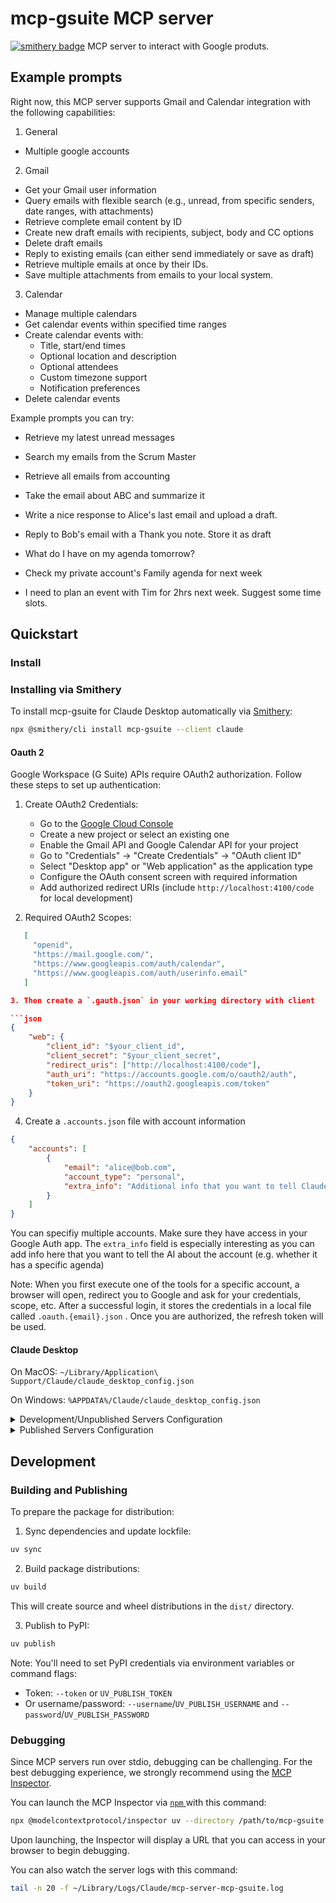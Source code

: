 # mcp-gsuite MCP server

[![smithery badge](https://smithery.ai/badge/mcp-gsuite)](https://smithery.ai/protocol/mcp-gsuite)
MCP server to interact with Google produts.

## Example prompts

Right now, this MCP server supports Gmail and Calendar integration with the following capabilities:

1. General
* Multiple google accounts

2. Gmail
* Get your Gmail user information
* Query emails with flexible search (e.g., unread, from specific senders, date ranges, with attachments)
* Retrieve complete email content by ID
* Create new draft emails with recipients, subject, body and CC options
* Delete draft emails
* Reply to existing emails (can either send immediately or save as draft)
* Retrieve multiple emails at once by their IDs.
* Save multiple attachments from emails to your local system.

3. Calendar
* Manage multiple calendars
* Get calendar events within specified time ranges
* Create calendar events with:
  + Title, start/end times
  + Optional location and description
  + Optional attendees
  + Custom timezone support
  + Notification preferences
* Delete calendar events

Example prompts you can try:

* Retrieve my latest unread messages
* Search my emails from the Scrum Master
* Retrieve all emails from accounting
* Take the email about ABC and summarize it
* Write a nice response to Alice's last email and upload a draft.
* Reply to Bob's email with a Thank you note. Store it as draft

* What do I have on my agenda tomorrow?
* Check my private account's Family agenda for next week
* I need to plan an event with Tim for 2hrs next week. Suggest some time slots.

## Quickstart

### Install

### Installing via Smithery

To install mcp-gsuite for Claude Desktop automatically via [Smithery](https://smithery.ai/protocol/mcp-gsuite):

```bash
npx @smithery/cli install mcp-gsuite --client claude
```

#### Oauth 2

Google Workspace (G Suite) APIs require OAuth2 authorization. Follow these steps to set up authentication:

1. Create OAuth2 Credentials:
   - Go to the [Google Cloud Console](https://console.cloud.google.com/)
   - Create a new project or select an existing one
   - Enable the Gmail API and Google Calendar API for your project
   - Go to "Credentials" → "Create Credentials" → "OAuth client ID"
   - Select "Desktop app" or "Web application" as the application type
   - Configure the OAuth consent screen with required information
   - Add authorized redirect URIs (include `http://localhost:4100/code` for local development)

2. Required OAuth2 Scopes:
   

```json
   [
     "openid",
     "https://mail.google.com/",
     "https://www.googleapis.com/auth/calendar",
     "https://www.googleapis.com/auth/userinfo.email"
   ]

3. Then create a `.gauth.json` in your working directory with client

```json
{
    "web": {
        "client_id": "$your_client_id",
        "client_secret": "$your_client_secret",
        "redirect_uris": ["http://localhost:4100/code"],
        "auth_uri": "https://accounts.google.com/o/oauth2/auth",
        "token_uri": "https://oauth2.googleapis.com/token"
    }
}
```

4. Create a `.accounts.json` file with account information

```json
{
    "accounts": [
        {
            "email": "alice@bob.com",
            "account_type": "personal",
            "extra_info": "Additional info that you want to tell Claude: E.g. 'Contains Family Calendar'"
        }
    ]
}
```

You can specifiy multiple accounts. Make sure they have access in your Google Auth app. The `extra_info` field is especially interesting as you can add info here that you want to tell the AI about the account (e.g. whether it has a specific agenda)

Note: When you first execute one of the tools for a specific account, a browser will open, redirect you to Google and ask for your credentials, scope, etc. After a successful login, it stores the credentials in a local file called `.oauth.{email}.json` . Once you are authorized, the refresh token will be used.

#### Claude Desktop

On MacOS: `~/Library/Application\ Support/Claude/claude_desktop_config.json`

On Windows: `%APPDATA%/Claude/claude_desktop_config.json`

<details>
  <summary>Development/Unpublished Servers Configuration</summary>
  

```json
{
  "mcpServers": {
    "mcp-gsuite": {
      "command": "uv",
      "args": [
        "--directory",
        "<dir_to>/mcp-gsuite",
        "run",
        "mcp-gsuite"
      ]
    }
  }
}
```

</details>

<details>
  <summary>Published Servers Configuration</summary>
  

```json
{
  "mcpServers": {
    "mcp-gsuite": {
      "command": "uvx",
      "args": [
        "mcp-gsuite"
      ]
    }
  }
}
```

</details>

## Development

### Building and Publishing

To prepare the package for distribution:

1. Sync dependencies and update lockfile:

```bash
uv sync
```

2. Build package distributions:

```bash
uv build
```

This will create source and wheel distributions in the `dist/` directory.

3. Publish to PyPI:

```bash
uv publish
```

Note: You'll need to set PyPI credentials via environment variables or command flags:
* Token: `--token` or `UV_PUBLISH_TOKEN`
* Or username/password: `--username`/`UV_PUBLISH_USERNAME` and `--password`/`UV_PUBLISH_PASSWORD`

### Debugging

Since MCP servers run over stdio, debugging can be challenging. For the best debugging
experience, we strongly recommend using the [MCP Inspector](https://github.com/modelcontextprotocol/inspector).

You can launch the MCP Inspector via [ `npm` ](https://docs.npmjs.com/downloading-and-installing-node-js-and-npm) with this command:

```bash
npx @modelcontextprotocol/inspector uv --directory /path/to/mcp-gsuite run mcp-gsuite
```

Upon launching, the Inspector will display a URL that you can access in your browser to begin debugging.

You can also watch the server logs with this command:

```bash
tail -n 20 -f ~/Library/Logs/Claude/mcp-server-mcp-gsuite.log
```
